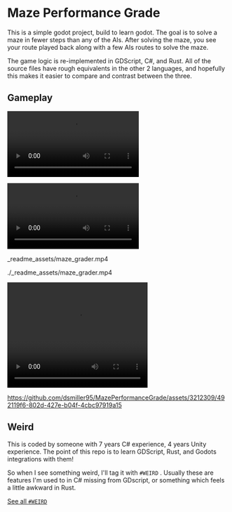 # Maze Performance Grade

This is a simple godot project, build to learn godot.
The goal is to solve a maze in fewer steps than any of the AIs.
After solving the maze, you see your route played back along with a few AIs routes to solve the maze.

The game logic is re-implemented in GDScript, C#, and Rust.
All of the source files have rough equivalents in the other 2 languages, and
hopefully this makes it easier to compare and contrast between the three.

## Gameplay

![image](_readme_assets/maze_grader.mp4)

![](_readme_assets/maze_grader.mp4)

_readme_assets/maze_grader.mp4

./_readme_assets/maze_grader.mp4

<video width="320" height="240" controls>
  <source src="_readme_assets/maze_grader.mp4" type="video/mp4">
</video>



https://github.com/dsmiller95/MazePerformanceGrade/assets/3212309/492119f6-802d-427e-b04f-4cbc97919a15



## Weird

This is coded by someone with 7 years C# experience, 4 years Unity experience. 
The point of this repo is to learn GDScript, Rust, and Godots integrations with them!

So when I see something weird, I'll tag it with `#WEIRD` .
Usually these are features I'm used to in C# missing from GDscript, 
or something which feels a little awkward in Rust.

[See all `#WEIRD`](https://github.com/search?q=repo%3Adsmiller95%2FMazePerformanceGrade+%23WEIRD&type=code)



